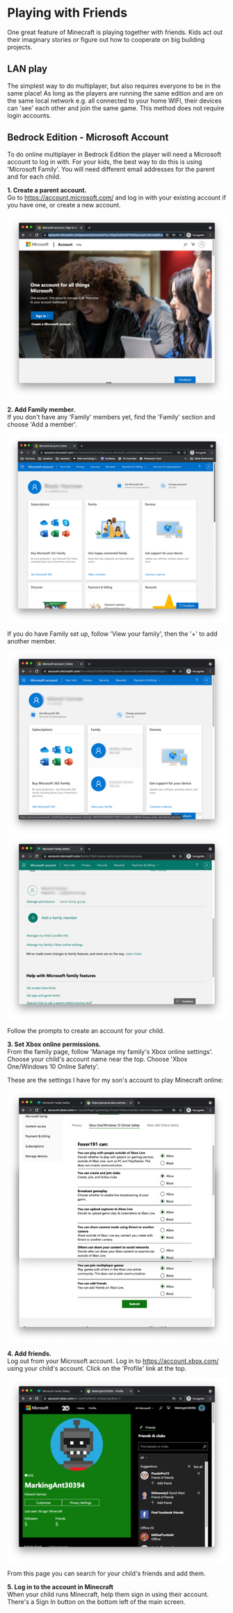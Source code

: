 ---
---

# Playing with Friends

One great feature of Minecraft is playing together with friends. Kids act out their imaginary stories or figure out how to cooperate on big building projects.

## LAN play

The simplest way to do multiplayer, but also requires everyone to be in the same place! 
As long as the players are running the same edition and are on the same local network e.g. all connected to your home WIFI, their devices can 'see' each other and join the same game.
This method does not require login accounts.

## Bedrock Edition - Microsoft Account

To do online multiplayer in Bedrock Edition the player will need a Microsoft account to log in with. For your kids, the best way to do this is using 'Microsoft Family'.
You will need different email addresses for the parent and for each child.

**1. Create a parent account.**  
Go to <https://account.microsoft.com/> and log in with your existing account if you have one, or create a new account.

![Microsoft Account Page](/assets/images/ms_account1.png)

**2. Add Family member.**  
If you don't have any 'Family' members yet, find the 'Family' section and choose 'Add a member'.

![Microsoft Account logged in](/assets/images/ms_account3.png)

If you do have Family set up, follow 'View your family', then the '+' to add another member.

![Microsoft Account logged in](/assets/images/ms_account2.png)
![Microsoft Family](/assets/images/ms_family1.png)

Follow the prompts to create an account for your child.

**3. Set Xbox online permissions.**  
From the family page, follow 'Manage my family's Xbox online settings'. Choose your child's account name near the top. Choose 'Xbox One/Windows 10 Online Safety'.

These are the settings I have for my son's account to play Minecraft online:

![Xbox permissions](/assets/images/xbox_privacy.png)

**4. Add friends.**  
Log out from your Microsoft account. Log in to <https://account.xbox.com/> using your child's account. Click on the 'Profile' link at the top.

![Xbox Profile](/assets/images/xbox_profile1.png)

From this page you can search for your child's friends and add them.

**5. Log in to the account in Minecraft**  
When your child runs Minecraft, help them sign in using their account. There's a Sign In button on the bottom left of the main screen.

